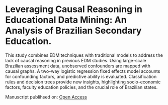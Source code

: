 # Leveraging Causal Reasoning in Educational Data Mining: An Analysis of Brazilian Secondary Education.


This study combines EDM techniques with traditional models to address the lack of causal reasoning in previous EDM studies. Using large-scale Brazilian assessment data, unobserved confounders are mapped with causal graphs. A two-way logistic regression fixed effects model accounts for confounding factors, and predictive ability is evaluated. Classification rules and decision trees provide new insights, highlighting socio-economic factors, faculty education policies, and the crucial role of Brazilian states.

Manuscript publihsed on: [Open Access](https://www.mdpi.com/2076-3417/13/8/5198)


